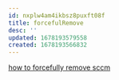 ```yaml
---
id: nxplw4am4ikbsz8puxft08f
title: forcefulRemove
desc: ''
updated: 1678193579558
created: 1678193566832
---
```


[how to forcefully remove sccm](https://jamesachambers.com/remove-microsoft-sccm-by-force/)